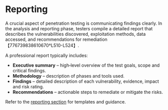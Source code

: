 # Reporting

A crucial aspect of penetration testing is communicating findings clearly.  In the analysis and reporting phase, testers compile a detailed report that describes the vulnerabilities discovered, exploitation methods, data accessed, and recommendations for remediation【776739838610670†L510-L524】.

A professional report typically includes:

- **Executive summary** – high‑level overview of the test goals, scope and critical findings.
- **Methodology** – description of phases and tools used.
- **Findings** – detailed description of each vulnerability, evidence, impact and risk rating.
- **Recommendations** – actionable steps to remediate or mitigate the risks.

Refer to the [reporting section](../reporting/README.md) for templates and guidance.
